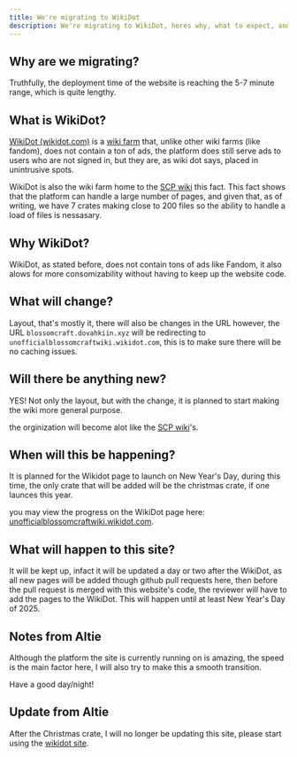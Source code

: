 ```yaml
---
title: We're migrating to WikiDot
description: We're migrating to WikiDot, heres why, what to expect, and some more information! | Unofficial BlossomCraft Wiki
---
```


## Why are we migrating?
Truthfully, the deployment time of the website is reaching the 5-7 minute range, which is quite lengthy.

## What is WikiDot?
[WikiDot (wikidot.com)](https://wikidot.com) is a [wiki farm](https://wikipedia.org/wiki/Wiki_farm) that, unlike other wiki farms (like fandom), does not contain a ton of ads, the platform does still serve ads to users who are not signed in, but they are, as wiki dot says, placed in unintrusive spots.

WikiDot is also the wiki farm home to the [SCP wiki](https://scp-wiki.wikidot.com/) this fact. This fact shows that the platform can handle a large number of pages, and given that, as of writing, we have 7 crates making close to 200 files so the ability to handle a load of files is nessasary.

## Why WikiDot?
WikiDot, as stated before, does not contain tons of ads like Fandom, it also alows for more consomizability without having to keep up the website code.

## What will change?
Layout, that's mostly it, there will also be changes in the URL however, the URL `blossomcraft.dovahkiin.xyz` will be redirecting to `unofficialblossomcraftwiki.wikidot.com`, this is to make sure there will be no caching issues.

## Will there be anything new?
YES! Not only the layout, but with the change, it is planned to start making the wiki more general purpose.

the orginization will become alot like the [SCP wiki](https://scp-wiki.wikidot.com/)'s.

## When will this be happening?
It is planned for the Wikidot page to launch on New Year's Day, during this time, the only crate that will be added will be the christmas crate, if one launces this year.

you may view the progress on the WikiDot page here: [unofficialblossomcraftwiki.wikidot.com](https://unofficialblossomcraftwiki.wikidot.com).

## What will happen to this site?
It will be kept up, infact it will be updated a day or two after the WikiDot, as all new pages will be added though github pull requests here, then before the pull request is merged with this website's code, the reviewer will have to add the pages to the WikiDot. This will happen until at least New Year's Day of 2025.

## Notes from Altie
Although the platform the site is currently running on is amazing, the speed is the main factor here, I will also try to make this a smooth transition.

Have a good day/night!

## Update from Altie
After the Christmas crate, I will no longer be updating this site, please start using the [wikidot site](https://unofficialblossomcraftwiki.wikidot.com).